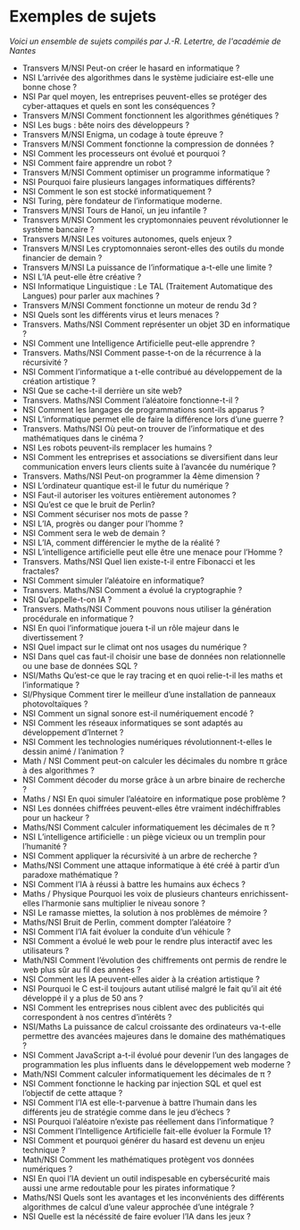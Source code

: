 # Exemples de sujets

*Voici un ensemble de sujets compilés par J.-R. Letertre, de l'académie de Nantes*

- Transvers M/NSI	Peut-on créer le hasard en informatique ?
- NSI	L’arrivée des algorithmes dans le système judiciaire est-elle une bonne chose ?
- NSI	Par quel moyen, les entreprises peuvent-elles se protéger des cyber-attaques et quels en sont les conséquences ?
- Transvers M/NSI	Comment fonctionnent les algorithmes génétiques ?
- NSI	Les bugs : bête noirs des développeurs ?
- Transvers M/NSI	Enigma, un codage à toute épreuve ?
- Transvers M/NSI	Comment fonctionne la compression de données ?
- NSI	Comment les processeurs ont évolué et pourquoi ?
- NSI	Comment faire apprendre un robot ?
- Transvers M/NSI	Comment optimiser un programme informatique ?
- NSI	Pourquoi faire plusieurs langages informatiques différents?
- NSI	Comment le son est stocké informatiquement ?
- NSI	Turing, père fondateur de l’informatique moderne.
- Transvers M/NSI	Tours de Hanoï, un jeu infantile ?
- Transvers M/NSI	Comment les cryptomonnaies peuvent révolutionner le système bancaire ?
- Transvers M/NSI	Les voitures autonomes, quels enjeux ?
- Transvers M/NSI	Les cryptomonnaies seront-elles des outils du monde financier de demain ?
- Transvers M/NSI	La puissance de l’informatique a-t-elle une limite ?
- NSI	L’IA peut-elle être créative ?
- NSI	Informatique Linguistique : Le TAL (Traitement Automatique des Langues) pour parler aux machines ?
- Transvers M/NSI	Comment fonctionne un moteur de rendu 3d ?
- NSI	Quels sont les différents virus et leurs menaces ?
- Transvers. Maths/NSI	Comment représenter un objet 3D en informatique ?
- NSI	Comment une Intelligence Artificielle peut-elle apprendre ?
- Transvers. Maths/NSI	Comment passe-t-on de la récurrence à la récursivité ?
- NSI	Comment l’informatique a t-elle contribué au développement de la création artistique ?
- NSI	Que se cache-t-il derrière un site web?
- Transvers. Maths/NSI	Comment l’aléatoire fonctionne-t-il ?
- NSI	Comment les langages de programmations sont-ils apparus ?
- NSI	L’informatique permet elle de faire la différence lors d’une guerre ?
- Transvers. Maths/NSI	Où peut-on trouver de l’informatique et des mathématiques dans le cinéma ?
- NSI	Les robots peuvent-ils remplacer les humains ?
- NSI	Comment les entreprises et associations se diversifient dans leur communication envers leurs clients suite à l’avancée du numérique ?
- Transvers. Maths/NSI	Peut-on programmer la 4ème dimension ?
- NSI	L’ordinateur quantique est-il le futur du numérique ?
- NSI	Faut-il autoriser les voitures entièrement autonomes ?
- NSI	Qu’est ce que le bruit de Perlin?
- NSI	Comment sécuriser nos mots de passe ?
- NSI	L’IA, progrès ou danger pour l’homme ?
- NSI	Comment sera le web de demain ?
- NSI	L’IA, comment différencier le mythe de la réalité ?
- NSI	L’intelligence artificielle peut elle être une menace pour l’Homme ?
- Transvers. Maths/NSI	Quel lien existe-t-il entre Fibonacci et les fractales?
- NSI	Comment simuler l’aléatoire en informatique?
- Transvers. Maths/NSI	Comment a évolué la cryptographie ?
- NSI	Qu’appelle-t-on IA ?
- Transvers. Maths/NSI	Comment pouvons nous utiliser la génération procédurale en informatique ?
- NSI	En quoi l’informatique jouera t-il un rôle majeur dans le divertissement ?
- NSI	Quel impact sur le climat ont nos usages du numérique ?
- NSI	Dans quel cas faut-il choisir une base de données non relationnelle ou une base de données SQL ?
- NSI/Maths	Qu’est-ce que le ray tracing et en quoi relie-t-il les maths et l’informatique ?
- SI/Physique	Comment tirer le meilleur d’une installation de panneaux photovoltaïques ?
- NSI	Comment un signal sonore est-il numériquement encodé ?
- NSI	Comment les réseaux informatiques se sont adaptés au développement d’Internet ?
- NSI	Comment les technologies numériques révolutionnent-t-elles le dessin animé / l’animation ?
- Math / NSI	Comment peut-on calculer les décimales du nombre π grâce à des algorithmes ?
- NSI	Comment décoder du morse grâce à un arbre binaire de recherche ?
- Maths / NSI	En quoi simuler l’aléatoire en informatique pose problème ?
- NSI	Les données chiffrées peuvent-elles être vraiment indéchiffrables pour un hackeur ?
- Maths/NSI	Comment calculer informatiquement les décimales de π ?
- NSI	L’intelligence artificielle : un piège vicieux ou un tremplin pour l’humanité ?
- NSI	Comment appliquer la récursivité à un arbre de recherche ?
- Maths/NSI	Comment une attaque informatique à été créé à partir d’un paradoxe mathématique ?
- NSI	Comment l’IA à réussi à battre les humains aux échecs ?
- Maths / Physique	Pourquoi les voix de plusieurs chanteurs enrichissent-elles l’harmonie sans multiplier le niveau sonore ?
- NSI	Le ramasse miettes, la solution à nos problèmes de mémoire ?
- Maths/NSI	Bruit de Perlin, comment dompter l’aléatoire ?
- NSI	Comment l’IA fait évoluer la conduite d’un véhicule ?
- NSI	Comment a évolué le web pour le rendre plus interactif avec les utilisateurs ?
- Math/NSI	Comment l’évolution des chiffrements ont permis de rendre le web plus sûr au fil des années ?
- NSI	Comment les IA peuvent-elles aider à la création artistique ?
- NSI	Pourquoi le C est-il toujours autant utilisé malgré le fait qu’il ait été développé il y a plus de 50 ans ?
- NSI	Comment les entreprises nous ciblent avec des publicités qui correspondent à nos centres d’intérêts ?
- NSI/Maths	La puissance de calcul croissante des ordinateurs va-t-elle permettre des avancées majeures dans le domaine des mathématiques ?
- NSI	Comment JavaScript a-t-il évolué pour devenir l’un des langages de programmation les plus influents dans le développement web moderne ?
- Math/NSI	Comment calculer informatiquement les décimales de π ?
- NSI	Comment fonctionne le hacking par injection SQL et quel est l’objectif de cette attaque ?
- NSI	Comment l’IA est elle-t-parvenue à battre l’humain dans les différents jeu de stratégie comme dans le jeu d’échecs ?
- NSI	Pourquoi l’aléatoire n’existe pas réellement dans l’informatique ?
- NSI	Comment l’Intelligence Artificielle fait-elle évoluer la Formule 1?
- NSI	Comment et pourquoi générer du hasard est devenu un enjeu technique ?
- Math/NSI	Comment les mathématiques protègent vos données numériques ?
- NSI	En quoi l’IA devient un outil indispesable en cybersécurité mais aussi une arme redoutable pour les pirates informatique ?
- Maths/NSI	Quels sont les avantages et les inconvénients des différents algorithmes de calcul d’une valeur approchée d’une intégrale ?
- NSI	Quelle est la nécéssité de faire evoluer l’IA dans les jeux ?